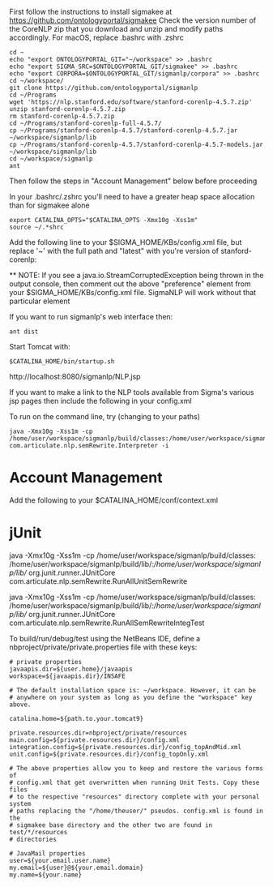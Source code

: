 First follow the instructions to install sigmakee at https://github.com/ontologyportal/sigmakee
Check the version number of the CoreNLP zip that you download and unzip and modify paths
accordingly. For macOS, replace .bashrc with .zshrc

```
cd ~
echo "export ONTOLOGYPORTAL_GIT="~/workspace" >> .bashrc
echo "export SIGMA_SRC=$ONTOLOGYPORTAL_GIT/sigmakee" >> .bashrc
echo "export CORPORA=$ONTOLOGYPORTAL_GIT/sigmanlp/corpora" >> .bashrc
cd ~/workspace/
git clone https://github.com/ontologyportal/sigmanlp
cd ~/Programs
wget 'https://nlp.stanford.edu/software/stanford-corenlp-4.5.7.zip'
unzip stanford-corenlp-4.5.7.zip
rm stanford-corenlp-4.5.7.zip
cd ~/Programs/stanford-corenlp-full-4.5.7/
cp ~/Programs/stanford-corenlp-4.5.7/stanford-corenlp-4.5.7.jar ~/workspace/sigmanlp/lib
cp ~/Programs/stanford-corenlp-4.5.7/stanford-corenlp-4.5.7-models.jar ~/workspace/sigmanlp/lib
cd ~/workspace/sigmanlp
ant
```

Then follow the steps in "Account Management" below before proceeding

In your .bashrc/.zshrc you'll need to have a greater heap space allocation than for sigmakee alone

```
export CATALINA_OPTS="$CATALINA_OPTS -Xmx10g -Xss1m"
source ~/.*shrc
```

Add the following line to your $SIGMA_HOME/KBs/config.xml file, but replace '~' with the full path
and "latest" with you're version of stanford-corenlp:

  <preference name="englishPCFG" value="~/Programs/stanford-corenlp-latest/stanford-corenlp-latest-models.jar"/>

** NOTE: If you see a java.io.StreamCorruptedException being thrown in the
   output console, then comment out the above "preference" element from your
   $SIGMA_HOME/KBs/config.xml file. SigmaNLP will work without that particular
   element

If you want to run sigmanlp's web interface then:
```
ant dist
```
Start Tomcat with:
```
$CATALINA_HOME/bin/startup.sh
```
http://localhost:8080/sigmanlp/NLP.jsp

If you want to make a link to the NLP tools available from Sigma's various jsp pages then include
the following in your config.xml

  <preference name="nlpTools" value="yes" />

To run on the command line, try (changing to your paths)
```
java -Xmx10g -Xss1m -cp /home/user/workspace/sigmanlp/build/classes:/home/user/workspace/sigmanlp/build/lib/* com.articulate.nlp.semRewrite.Interpreter -i
```

Account Management
==================

Add the following to your $CATALINA_HOME/conf/context.xml

<Context crossContext="true">


jUnit
=====

java -Xmx10g -Xss1m -cp /home/user/workspace/sigmanlp/build/classes:
/home/user/workspace/sigmanlp/build/lib/*:/home/user/workspace/sigmanlp/lib/*
org.junit.runner.JUnitCore com.articulate.nlp.semRewrite.RunAllUnitSemRewrite

java -Xmx10g -Xss1m -cp /home/user/workspace/sigmanlp/build/classes:
/home/user/workspace/sigmanlp/build/lib/*:/home/user/workspace/sigmanlp/lib/*
org.junit.runner.JUnitCore com.articulate.nlp.semRewrite.RunAllSemRewriteIntegTest

To build/run/debug/test using the NetBeans IDE, define a
nbproject/private/private.properties file with these keys:

    # private properties
    javaapis.dir=${user.home}/javaapis
    workspace=${javaapis.dir}/INSAFE

    # The default installation space is: ~/workspace. However, it can be
    # anywhere on your system as long as you define the "workspace" key above.

    catalina.home=${path.to.your.tomcat9}

    private.resources.dir=nbproject/private/resources
    main.config=${private.resources.dir}/config.xml
    integration.config=${private.resources.dir}/config_topAndMid.xml
    unit.config=${private.resources.dir}/config_topOnly.xml

    # The above properties allow you to keep and restore the various forms of
    # config.xml that get overwritten when running Unit Tests. Copy these files
    # to the respective "resources" directory complete with your personal system
    # paths replacing the "/home/theuser/" pseudos. config.xml is found in the
    # sigmakee base directory and the other two are found in test/*/resources
    # directories

    # JavaMail properties
    user=${your.email.user.name}
    my.email=${user}@${your.email.domain}
    my.name=${your.name}
